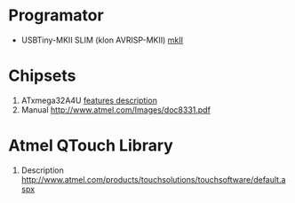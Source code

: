 # Programator #

  * USBTiny-MKII SLIM (klon AVRISP-MKII) [mkII](http://diy.elektroda.eu/programator-usbtiny-mkii-slim/)

# Chipsets #
  1. ATxmega32A4U [features description](http://www.atmel.com/devices/ATXMEGA32A4U.aspx?tab=parameters)
  1. Manual http://www.atmel.com/Images/doc8331.pdf

# Atmel QTouch Library #
  1. Description http://www.atmel.com/products/touchsolutions/touchsoftware/default.aspx